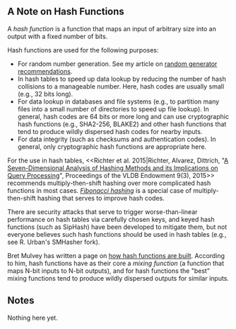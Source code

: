 ## A Note on Hash Functions

A _hash function_ is a function that maps an input of arbitrary size into an output with a fixed number of bits.

Hash functions are used for the following purposes:

- For random number generation. See my article on [random generator recommendations](https://peteroupc.github.io/random.html).
- In hash tables to speed up data lookup by reducing the number of hash collisions to a manageable number.  Here, hash codes are usually small (e.g., 32 bits long).
- For data lookup in databases and file systems (e.g., to partition many files into a small number of directories to speed up file lookup).  In general, hash codes are 64 bits or more long and can use cryptographic hash functions (e.g., SHA2-256, BLAKE2) and other hash functions that tend to produce wildly dispersed hash codes for nearby inputs.
- For data integrity (such as checksums and authentication codes).  In general, only cryptographic hash functions are appropriate here.

For the use in hash tables, <<Richter et al. 2015|Richter, Alvarez, Dittrich, "[A Seven-Dimensional Analysis of Hashing Methods and its Implications on Query Processing](
[https://bigdata.uni-saarland.de/publications/p249-richter.pdf](https://bigdata.uni-saarland.de/publications/p249-richter.pdf)
)", Proceedings of the VLDB Endowment 9(3), 2015>> recommends multiply-then-shift hashing over more complicated hash functions in most cases. [_Fibonacci hashing_](https://probablydance.com/2018/06/16/fibonacci-hashing-the-optimization-that-the-world-forgot-or-a-better-alternative-to-integer-modulo/) is a special case of multiply-then-shift hashing that serves to improve hash codes.

There are security attacks that serve to trigger worse-than-linear performance on hash tables via carefully chosen keys, and keyed hash functions (such as SipHash) have been developed to mitigate them, but not everyone believes such hash functions should be used in hash tables (e.g., see R. Urban's SMHasher fork).

Bret Mulvey has written a page on [how hash functions are built](https://papa.bretmulvey.com/post/124027987928).  According to him, hash functions have as their core a _mixing function_ (a function that maps N-bit inputs to N-bit outputs), and for hash functions the "best" mixing functions tend to produce wildly dispersed outputs for similar inputs.

## Notes

Nothing here yet.
